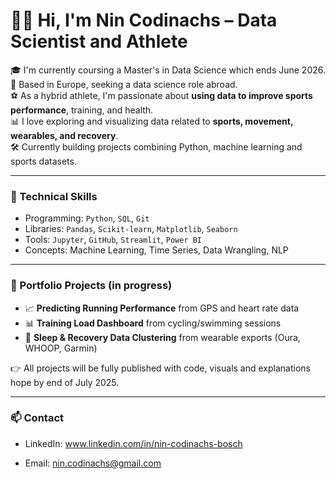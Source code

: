 # 🏋️‍♂️ Hi, I'm Nin Codinachs – Data Scientist and Athlete

🎓 I'm currently coursing a Master's in Data Science which ends June 2026.  
📍 Based in Europe, seeking a data science role abroad.  
⚽ As a hybrid athlete, I'm passionate about **using data to improve sports performance**, training, and health.  
📊 I love exploring and visualizing data related to **sports, movement, wearables, and recovery**.  
🛠️ Currently building projects combining Python, machine learning and sports datasets.  

---

### 🧠 Technical Skills
- Programming: `Python`, `SQL`, `Git`
- Libraries: `Pandas`, `Scikit-learn`, `Matplotlib`, `Seaborn`
- Tools: `Jupyter`, `GitHub`, `Streamlit`, `Power BI`
- Concepts: Machine Learning, Time Series, Data Wrangling, NLP

---

### 🏃 Portfolio Projects (in progress)
- 📈 **Predicting Running Performance** from GPS and heart rate data  
- 📊 **Training Load Dashboard** from cycling/swimming sessions  
- 🧠 **Sleep & Recovery Data Clustering** from wearable exports (Oura, WHOOP, Garmin)

👉 All projects will be fully published with code, visuals and explanations hope by end of July 2025.

---

### 📫 Contact
- LinkedIn: www.linkedin.com/in/nin-codinachs-bosch

- Email: nin.codinachs@gmail.com

